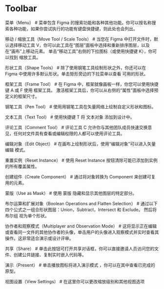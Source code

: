 # Toolbar

菜单（Menu） #
菜单包含 Figma 的搜索功能和各种其他功能。你可以按名称搜索各种功能，如果你尝试执行的功能有键盘快捷键，则此处也会列出。

移动 / 缩放工具（Move Tool / Scale Tools） #
当您在 Figma 中打开文件时，默认选择移动工具 V，你可以此工具在“图层”面板中选择和重新排序图层，以及在“画布”上移动元素。 单击“移动工具”右侧的下拉图标（或使用快捷键 K），你可以找到 缩放工具。

形状工具（Shape Tools） #
除了使用钢笔工具绘制形状之外，你还可以在 Figma 中使用许多默认形状。单击矩形旁边的下拉菜单以查看 可用的形状。

框架工具（Frame Tool） #
在 Figma 中，框架就像画板一样，你您可以使用快捷键 A 或 F 使用 框架工具。 激活框架工具后，你可以从右侧的“属性”面板中选择预定义的框架尺寸。

钢笔工具（Pen Tool） #
使用用钢笔工具在矢量网络上绘制自定义形状和图标。

文本工具（Text Tool） #
使用快捷键 T 将 文本对象 添加到设计中。

评论工具（Comment Tool） #
评论工具 C 允许你与其他团队成员快速交换意见，任何对文件具有查看或编辑权限的人都可以使用评论工具。

编辑对象（Edit Object） #
在画布上绘制形状后，使用“编辑对象”可以进入矢量编辑 模式。

重置实例（Reset Instance） #
使用 Reset Instance 按钮清除可能已添加到实例的所有覆盖属性。

创建组件（Create Component） #
通过将对象转换为 Component 来创建可复用的元素。

蒙版（Use as Mask） #
使用 蒙版 隐藏和显示其他图层的特定部分。

布尔运算和扩展对象（Boolean Operations and Flatten Selection） #
通过以下四个公式之一组合形状图层：Union，Subtract，Intersect 和 Exclude。 然后将 布尔组 视为单个形状。

协作者和观察模式（Multiplayer and Observation Mode） #
这将显示正在编辑或查看同一文件的其他协作者的头像，单击用户的头像进入观察模式并实时查看其操作。这非常适合演示或设计评审。

共享（Share） #
单击此按钮可打开共享对话框，你可以直接邀请人员访问您的文件、创建公共链接、复制实时嵌入代码等。

演示（Present） #
单击播放图标将进入演示模式 ，你可以在其中查看已完成的原型。

视图设置（View Settings） #
在这里你可以更改缩放级别和其他视图选项